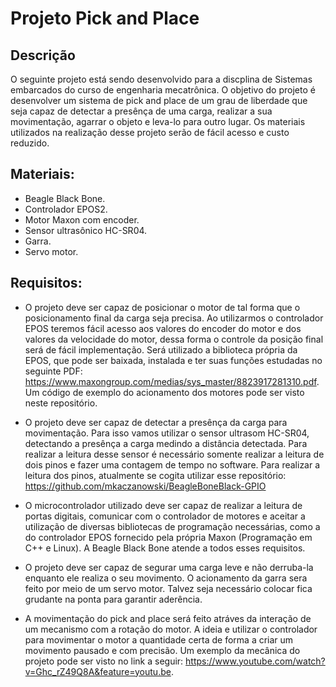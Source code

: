 # Projeto Pick and Place

## Descrição
O seguinte projeto está sendo desenvolvido para a discplina de Sistemas embarcados do curso de engenharia mecatrônica. O objetivo do projeto é desenvolver um sistema de pick and place de um grau de liberdade que seja capaz de detectar a presênça de uma carga, realizar a sua movimentação, agarrar o objeto e leva-lo para outro lugar. Os materiais utilizados na realização desse projeto serão de fácil acesso e custo reduzido.

## Materiais:
- Beagle Black Bone.
- Controlador EPOS2.   
- Motor Maxon com encoder.
- Sensor ultrasônico HC-SR04.
- Garra.
- Servo motor.

## Requisitos:

- O projeto deve ser capaz de posicionar o motor de tal forma que o posicionamento final da carga seja precisa. Ao utilizarmos o controlador EPOS teremos fácil acesso aos valores do encoder do motor e dos valores da velocidade do motor, dessa forma o controle da posição final será de fácil implementação. Será utilizado a biblioteca própria da EPOS, que pode ser baixada, instalada e ter suas funções estudadas no seguinte PDF: https://www.maxongroup.com/medias/sys_master/8823917281310.pdf. Um código de exemplo do acionamento dos motores pode ser visto neste repositório.

- O projeto deve ser capaz de detectar a presênça da carga para movimentação. Para isso vamos utilizar o sensor ultrasom HC-SR04, detectando a presênça a carga medindo a distância detectada. Para realizar a leitura desse sensor é necessário somente realizar a leitura de dois pinos e fazer uma contagem de tempo no software. Para realizar a leitura dos pinos, atualmente se cogita utilizar esse repositório: https://github.com/mkaczanowski/BeagleBoneBlack-GPIO

- O microcontrolador utilizado deve ser capaz de realizar a leitura de portas digitais, comunicar com o controlador de motores e aceitar a utilização de diversas bibliotecas de programação necessárias, como a do controlador EPOS fornecido pela própria Maxon (Programação em C++ e Linux). A Beagle Black Bone atende a todos esses requisitos.

- O projeto deve ser capaz de segurar uma carga leve e não derruba-la enquanto ele realiza o seu movimento. O acionamento da garra sera feito por meio de um servo motor. Talvez seja necessário colocar fica grudante na ponta para garantir aderência.

- A movimentação do pick and place será feito atráves da interação de um mecanismo com a rotação do motor. A ideia e utilizar o controlador para movimentar o motor a quantidade certa de forma a criar um movimento pausado e com precisão. Um exemplo da mecânica do projeto pode ser visto no link a seguir: https://www.youtube.com/watch?v=Ghc_rZ49Q8A&feature=youtu.be.

